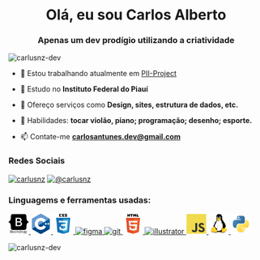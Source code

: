 <h1 align="center">Olá, eu sou Carlos Alberto</h1>
<h3 align="center">Apenas um dev prodígio utilizando a criatividade</h3>

<p align="left"> <img src="https://komarev.com/ghpvc/?username=carlusnz-dev&label=Profile%20views&color=0e75b6&style=flat" alt="carlusnz-dev" /> </p>

- 🔭 Estou trabalhando atualmente em [PII-Project](carlusnz-dev.github.io/pii-project)

- 🌱 Estudo no **Instituto Federal do Piauí**

- 🤝 Ofereço serviços como **Design, sites, estrutura de dados, etc.**

- 💬 Habilidades: **tocar violão, piano; programação; desenho; esporte.**

- 📫 Contate-me **carlosantunes.dev@gmail.com**

<h3 align="left">Redes Sociais</h3>
<p align="left">
<a href="https://linkedin.com/in/carlusnz" target="blank"><img align="center" src="https://raw.githubusercontent.com/rahuldkjain/github-profile-readme-generator/master/src/images/icons/Social/linked-in-alt.svg" alt="carlusnz" height="30" width="40" /></a>
<a href="https://instagram.com/@carlusnz" target="blank"><img align="center" src="https://raw.githubusercontent.com/rahuldkjain/github-profile-readme-generator/master/src/images/icons/Social/instagram.svg" alt="@carlusnz" height="30" width="40" /></a>
</p>

<h3 align="left">Linguagems e ferramentas usadas:</h3>
<p align="left"> <a href="https://getbootstrap.com" target="_blank" rel="noreferrer"> <img src="https://raw.githubusercontent.com/devicons/devicon/master/icons/bootstrap/bootstrap-plain-wordmark.svg" alt="bootstrap" width="40" height="40"/> </a> <a href="https://www.w3schools.com/cpp/" target="_blank" rel="noreferrer"> <img src="https://raw.githubusercontent.com/devicons/devicon/master/icons/cplusplus/cplusplus-original.svg" alt="cplusplus" width="40" height="40"/> </a> <a href="https://www.w3schools.com/css/" target="_blank" rel="noreferrer"> <img src="https://raw.githubusercontent.com/devicons/devicon/master/icons/css3/css3-original-wordmark.svg" alt="css3" width="40" height="40"/> </a> <a href="https://www.figma.com/" target="_blank" rel="noreferrer"> <img src="https://www.vectorlogo.zone/logos/figma/figma-icon.svg" alt="figma" width="40" height="40"/> </a> <a href="https://git-scm.com/" target="_blank" rel="noreferrer"> <img src="https://www.vectorlogo.zone/logos/git-scm/git-scm-icon.svg" alt="git" width="40" height="40"/> </a> <a href="https://www.w3.org/html/" target="_blank" rel="noreferrer"> <img src="https://raw.githubusercontent.com/devicons/devicon/master/icons/html5/html5-original-wordmark.svg" alt="html5" width="40" height="40"/> </a> <a href="https://www.adobe.com/in/products/illustrator.html" target="_blank" rel="noreferrer"> <img src="https://www.vectorlogo.zone/logos/adobe_illustrator/adobe_illustrator-icon.svg" alt="illustrator" width="40" height="40"/> </a> <a href="https://developer.mozilla.org/en-US/docs/Web/JavaScript" target="_blank" rel="noreferrer"> <img src="https://raw.githubusercontent.com/devicons/devicon/master/icons/javascript/javascript-original.svg" alt="javascript" width="40" height="40"/> </a> <a href="https://www.linux.org/" target="_blank" rel="noreferrer"> <img src="https://raw.githubusercontent.com/devicons/devicon/master/icons/linux/linux-original.svg" alt="linux" width="40" height="40"/> </a> <a href="https://www.python.org" target="_blank" rel="noreferrer"> <img src="https://raw.githubusercontent.com/devicons/devicon/master/icons/python/python-original.svg" alt="python" width="40" height="40"/> </a> </p>

<p><img align="center" src="https://github-readme-stats.vercel.app/api/top-langs?username=carlusnz-dev&show_icons=true&locale=en&layout=compact" alt="carlusnz-dev" /></p>
